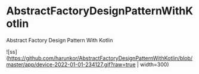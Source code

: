 # AbstractFactoryDesignPatternWithKotlin
Abstract Factory Design Pattern With Kotlin

![ss](https://github.com/harunkor/AbstractFactoryDesignPatternWithKotlin/blob/master/app/device-2022-01-01-234127.gif?raw=true | width=300)
